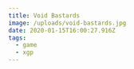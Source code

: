 ```yaml
---
title: Void Bastards
image: /uploads/void-bastards.jpg
date: 2020-01-15T16:00:27.916Z
tags:
  - game
  - xgp
---
```


